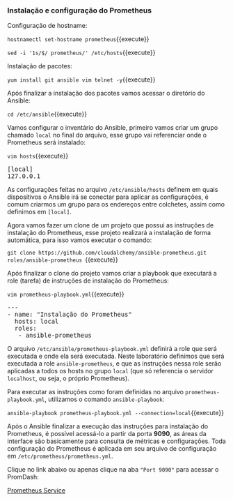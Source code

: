 ### Instalação e configuração do Prometheus

Configuração de hostname:

 `hostnamectl set-hostname prometheus`{{execute}}

 `sed -i '1s/$/ prometheus/' /etc/hosts`{{execute}}

Instalação de pacotes:

`yum install git ansible vim telnet -y`{{execute}}

Após finalizar a instalação dos pacotes vamos acessar o diretório do Ansible:

`cd /etc/ansible`{{execute}}

Vamos configurar o inventário do Ansible, primeiro vamos criar um grupo chamado `local` no final do arquivo, esse grupo vai referenciar onde o Prometheus será instalado:

 `vim hosts`{{execute}}

<pre class="file" data-target="clipboard">
[local]
127.0.0.1
</pre>

As configurações feitas no arquivo `/etc/ansible/hosts` definem em quais dispositivos o Ansible irá se conectar para aplicar as configurações, é comum criarmos um grupo para os endereços entre colchetes, assim como definimos em `[local]`.

Agora vamos fazer um clone de um projeto que possui as instruções de instalação do Prometheus, esse projeto realizará a instalação de forma automática, para isso vamos executar o comando:


`git clone https://github.com/cloudalchemy/ansible-prometheus.git roles/ansible-prometheus `{{execute}}

Após finalizar o clone do projeto vamos criar a playbook que executará a role (tarefa) de instruções de instalação do Prometheus:


`vim prometheus-playbook.yml`{{execute}}

<pre class="file" data-target="clipboard">
---
- name: "Instalação do Prometheus"
  hosts: local
  roles:
   - ansible-prometheus
</pre>

O arquivo `/etc/ansible/prometheus-playbook.yml` definirá a role que será executada e onde ela será executada. Neste laboratório definimos que será executada a role `ansible-prometheus`, e que as instruções nessa role serão aplicadas a todos os hosts no grupo `local` (que só referencia o servidor `localhost`, ou seja, o próprio Prometheus).

Para executar as instruções como foram definidas no arquivo `prometheus-playbook.yml`, utilizamos o comando `ansible-playbook`:

`ansible-playbook prometheus-playbook.yml --connection=local`{{execute}}

Após o Ansible finalizar a execução das instruções para instalação do Prometheus, é possível acessá-lo a partir da porta **9090**, as áreas da interface são basicamente para consulta de métricas e configurações. Toda configuração do Prometheus é aplicada em seu arquivo de configuração em `/etc/prometheus/prometheus.yml`.

Clique no link abaixo  ou apenas clique na aba `"Port 9090"` para acessar o PromDash:


[Prometheus Service](https://[[HOST_SUBDOMAIN]]-9090-[[KATACODA_HOST]].environments.katacoda.com/)
